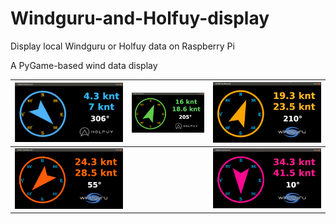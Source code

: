 # Windguru-and-Holfuy-display

Display local Windguru or Holfuy data on Raspberry Pi

A PyGame-based wind data display


|![screenshot1](screenshots/screenshot1.png)| ![screenshot2](screenshots/screenshot2.png)|![screenshot3](screenshots/screenshot3.png)|
| ----------------------------------------- | ------------------------------------------ | ----------------------------------------- |
|![screenshot4](screenshots/screenshot4.png)|                                            |![screenshot5](screenshots/screenshot5.png)|    

